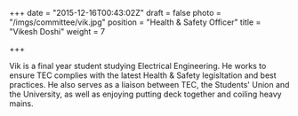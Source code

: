 +++
date = "2015-12-16T00:43:02Z"
draft = false
photo = "/imgs/committee/vik.jpg"
position = "Health & Safety Officer"
title = "Vikesh Doshi"
weight = 7

+++

Vik is a final year student studying Electrical Engineering. He works to ensure TEC complies with the latest Health & Safety legisltation and best practices. He also serves as a liaison between TEC, the Students' Union and the University, as well as enjoying putting deck together and coiling heavy mains.
